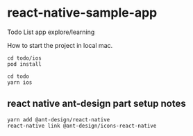 # react-native-sample-app
Todo List app explore/learning

How to start the project in local mac.

```
cd todo/ios
pod install

cd todo
yarn ios
```


## react native ant-design part setup notes

```
yarn add @ant-design/react-native
react-native link @ant-design/icons-react-native
```